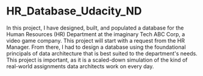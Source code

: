 # HR_Database_Udacity_ND

In this project, I have designed, built, and populated a database for the Human Resources (HR) Department at the imaginary Tech ABC Corp, a video game company. This project will start with a request from the HR Manager. From there, I had to design a database using the foundational principals of data architecture that is best suited to the department's needs. This project is important, as it is a scaled-down simulation of the kind of real-world assignments data architects work on every day.
